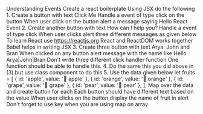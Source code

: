 Understanding Events
Create a react boilerplate
Using JSX do the following
1.
Create a button with text Click Me
Handle a event of type click on the button
When user click on the button alert a message saying Hello React Event
2.
Create another button with text How can I help you?
Handle a event of type click
When user clicks alert three different messages as given below
To learn React use https://reactjs.org
React and ReactDOM works together
Babel helps in writing JSX
3.
Create three button with text Arya, John and Bran
When clicked on any button alert message with the name like Hello Arya|John|Bran
Don't write three different click handler function
One function should be able to handle this.
4.
Do the same this you did above in (3) but use class component to do this
5.
Use the data given below
let fruits = [
  { id: 'apple', value: '🍎 apple' },
  { id: 'orange', value: '🍊 orange' },
  { id: 'grape', value: '🍇 grape' },
  { id: 'pear', value: '🍐 pear' },
];
Map over the data and create button for each
Each button should have different text based on the value
When user clicks on the button display the name of fruit in alert
Don't forget to use key when you are using map on array